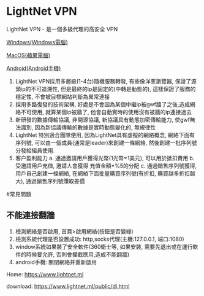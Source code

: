 # LightNet VPN


LightNet VPN - 是一個多級代理的高安全 VPN

 
[Windows(Windows電腦)](https://www.lightnet.ml/app/LightNet-release-lastest.exe "Windows版本下載")

[MacOS(蘋果電腦)](https://www.lightnet.ml/app/LightNet-release-lastest.dmg "MacOS版本下載")

[Android(Android手機)](https://www.lightnet.ml/app/LightNet-release-lastest.apk "Android版本下載")

 1. LightNet VPN採用多層級(1-4台)隨機服務轉發, 有些像洋蔥瀏覽器, 保證了源頭ip的不可追溯性, 但是最終的ip是固定的(中轉是動態的), 這樣保證了服務的穩定性, 不會被目標網站判斷為異常連接
 2. 採用多路復發的技術架構, 好處是不會因為某個中繼ip被gwf牆了之後,造成網絡不可使用, 就算某個ip被牆了, 他會自動實時的使用沒有被牆的ip連接過去
 3. 新研發的數據傳輸協議, 非開源協議, 新協議具有動態加密傳輸能力, 使gwf無法識別, 因為新協議傳輸的數據是實時動態變化的, 無規律性
 4. LightNet 特別適合團隊使用, 因為LightNet具有虛擬的網絡概念, 網絡下面有序列號, 可以由一個成員(通常是leader)來創建一條網絡, 然後創建一批序列號分發給組員使用.
 5. 客户盈利能力 a. 通過邀請用戶獲得光幣(1光幣=1美元), 可以用於抵扣費用 b. 受邀請用戶充值, 邀請人會獲得 充值金額*%5的分配 c. 通過銷售序列號獲得, 用戶自己創建一條網絡, 在網絡下面批量購買序列號(有折扣, 購買越多折扣越大), 通過銷售序列號賺取差價


#常見問題

## 不能連接翻牆
 1. 檢測網絡是否啟用, 首頁>啟用網絡(按鈕是否變綠)
 2. 檢測系統代理是否設置成功: http,socks代理(主機:127.0.0.1, 端口:1080)
 3. window系統如果裝了安全軟件(360衛士等, 如果安裝, 需要先退出或在運行軟件的時候要允許, 否則會攔截應用,造成不能翻牆)
 4. android手機: 關閉網絡并重新啟用

Home:     https://www.lightnet.ml

download: https://www.lightnet.ml/public/dl.html
